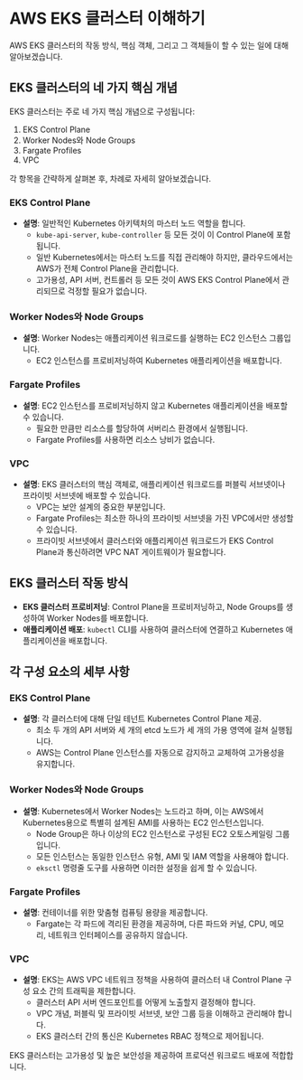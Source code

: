 # AWS EKS 클러스터 이해하기

AWS EKS 클러스터의 작동 방식, 핵심 객체, 그리고 그 객체들이 할 수 있는 일에 대해 알아보겠습니다.

## EKS 클러스터의 네 가지 핵심 개념

EKS 클러스터는 주로 네 가지 핵심 개념으로 구성됩니다:

1. EKS Control Plane
2. Worker Nodes와 Node Groups
3. Fargate Profiles
4. VPC

각 항목을 간략하게 살펴본 후, 차례로 자세히 알아보겠습니다.

### EKS Control Plane

- **설명**: 일반적인 Kubernetes 아키텍처의 마스터 노드 역할을 합니다.
  - `kube-api-server`, `kube-controller` 등 모든 것이 이 Control Plane에 포함됩니다.
  - 일반 Kubernetes에서는 마스터 노드를 직접 관리해야 하지만, 클라우드에서는 AWS가 전체 Control Plane을 관리합니다.
  - 고가용성, API 서버, 컨트롤러 등 모든 것이 AWS EKS Control Plane에서 관리되므로 걱정할 필요가 없습니다.

### Worker Nodes와 Node Groups

- **설명**: Worker Nodes는 애플리케이션 워크로드를 실행하는 EC2 인스턴스 그룹입니다.
  - EC2 인스턴스를 프로비저닝하여 Kubernetes 애플리케이션을 배포합니다.

### Fargate Profiles

- **설명**: EC2 인스턴스를 프로비저닝하지 않고 Kubernetes 애플리케이션을 배포할 수 있습니다.
  - 필요한 만큼만 리소스를 할당하여 서버리스 환경에서 실행됩니다.
  - Fargate Profiles를 사용하면 리소스 낭비가 없습니다.

### VPC

- **설명**: EKS 클러스터의 핵심 객체로, 애플리케이션 워크로드를 퍼블릭 서브넷이나 프라이빗 서브넷에 배포할 수 있습니다.
  - VPC는 보안 설계의 중요한 부분입니다.
  - Fargate Profiles는 최소한 하나의 프라이빗 서브넷을 가진 VPC에서만 생성할 수 있습니다.
  - 프라이빗 서브넷에서 클러스터와 애플리케이션 워크로드가 EKS Control Plane과 통신하려면 VPC NAT 게이트웨이가 필요합니다.

## EKS 클러스터 작동 방식

- **EKS 클러스터 프로비저닝**: Control Plane을 프로비저닝하고, Node Groups를 생성하여 Worker Nodes를 배포합니다.
- **애플리케이션 배포**: `kubectl` CLI를 사용하여 클러스터에 연결하고 Kubernetes 애플리케이션을 배포합니다.

## 각 구성 요소의 세부 사항

### EKS Control Plane

- **설명**: 각 클러스터에 대해 단일 테넌트 Kubernetes Control Plane 제공.
  - 최소 두 개의 API 서버와 세 개의 etcd 노드가 세 개의 가용 영역에 걸쳐 실행됩니다.
  - AWS는 Control Plane 인스턴스를 자동으로 감지하고 교체하여 고가용성을 유지합니다.

### Worker Nodes와 Node Groups

- **설명**: Kubernetes에서 Worker Nodes는 노드라고 하며, 이는 AWS에서 Kubernetes용으로 특별히 설계된 AMI를 사용하는 EC2 인스턴스입니다.
  - Node Group은 하나 이상의 EC2 인스턴스로 구성된 EC2 오토스케일링 그룹입니다.
  - 모든 인스턴스는 동일한 인스턴스 유형, AMI 및 IAM 역할을 사용해야 합니다.
  - `eksctl` 명령줄 도구를 사용하면 이러한 설정을 쉽게 할 수 있습니다.

### Fargate Profiles

- **설명**: 컨테이너를 위한 맞춤형 컴퓨팅 용량을 제공합니다.
  - Fargate는 각 파드에 격리된 환경을 제공하며, 다른 파드와 커널, CPU, 메모리, 네트워크 인터페이스를 공유하지 않습니다.

### VPC

- **설명**: EKS는 AWS VPC 네트워크 정책을 사용하여 클러스터 내 Control Plane 구성 요소 간의 트래픽을 제한합니다.
  - 클러스터 API 서버 엔드포인트를 어떻게 노출할지 결정해야 합니다.
  - VPC 개념, 퍼블릭 및 프라이빗 서브넷, 보안 그룹 등을 이해하고 관리해야 합니다.
  - EKS 클러스터 간의 통신은 Kubernetes RBAC 정책으로 제어됩니다.

EKS 클러스터는 고가용성 및 높은 보안성을 제공하여 프로덕션 워크로드 배포에 적합합니다.
